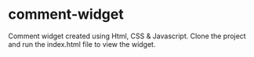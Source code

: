 # comment-widget

Comment widget created using Html, CSS & Javascript.
Clone the project and run the index.html file to view the widget.

